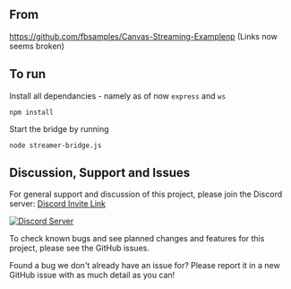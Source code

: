 
## From
https://github.com/fbsamples/Canvas-Streaming-Examplenp (Links now seems broken)

## To run

Install all dependancies - namely as of now `express` and `ws` 
```
npm install
```

Start the bridge by running
```
node streamer-bridge.js
```



## Discussion, Support and Issues
For general support and discussion of this project, please join the Discord server: [Discord Invite Link](https://discord.gg/B2cERQ5)

[![Discord Server](https://discordapp.com/api/guilds/552881714196774953/widget.png?style=banner2)](https://discord.gg/B2cERQ5)

To check known bugs and see planned changes and features for this project, please see the GitHub issues.

Found a bug we don't already have an issue for? Please report it in a new GitHub issue with as much detail as you can!
